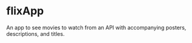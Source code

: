 # flixApp
An app to see movies to watch from an API with accompanying posters, descriptions, and titles.
